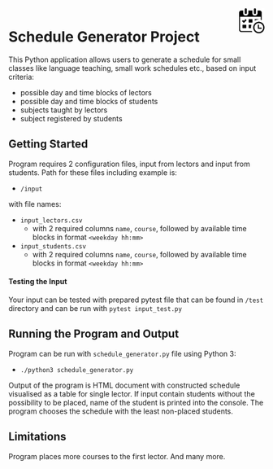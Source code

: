 <img src="img/work-schedule.png" alt="Schedule generator" style="width: 10%;" align="right"/>

# Schedule Generator Project

This Python application allows users to generate a schedule for small classes like language teaching, small work schedules etc., based on input criteria:
- possible day and time blocks of lectors
- possible day and time blocks of students
- subjects taught by lectors
- subject registered by students

## Getting Started
Program requires 2 configuration files, input from lectors and input from students. Path for these files including example is:
* `/input`

with file names:

* `input_lectors.csv`
  * with 2 required columns `name`, `course`, followed by available time blocks in format `<weekday hh:mm>`
* `input_students.csv`
  * with 2 required columns `name`, `course`, followed by available time blocks in format `<weekday hh:mm>`

#### Testing the Input
Your input can be tested with prepared pytest file that can be found in `/test` directory and can be run with `pytest input_test.py` 

## Running the Program and Output
Program can be run with `schedule_generator.py` file using Python 3:
* `./python3 schedule_generator.py`

Output of the program is HTML document with constructed schedule visualised as a table for single lector.
If input contain students without the possibility to be placed, name of the student is printed into the console. The program chooses the schedule with the least non-placed students. 


## Limitations
Program places more courses to the first lector. And many more.


